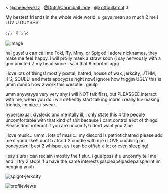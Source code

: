  < [@cheesewezz](https://github.com/cheesewezz) . [@DutchCannibalLinde](https://github.com/DutchCannibalLinde) . [@kottbullarcat](https://github.com/kottbullarcat) 3

My bestest friends in the whole wide world. u guys mean so much 2 me I LUV U GUYSSS
     
                       
૮₍´｡ᵔ ꈊ ᵔ｡`₎ა

    
   ![image](https://github.com/user-attachments/assets/622aaedb-196e-42f0-bcf2-389eb2cdfeb5)


hai guys! u can call me Toki, Ty, Mmy, or Spigot! i adore nicknames, they make me feel happy. i will prolly maek a straw soon (i say nervously with a gun pointed 2 my head since i said that 9 months ago)




i love lots of things! mostly postal, hatred, house of wax, jerkcity, JTHM, IFS, SQUEE! and metalapocypse right now! ignore how friggin UGLY this is umm dunno how 2 work this wesbtie.. geulp

umm anywayys very very shy i will NOT talk first, but PLEASSEE interact with me, when you do i will defiently start talking more! i really luv making friends, im nice..i swear..

hypersexual, dyslexic and mentally ill, i only state this 4 the people uncomfortable with that kind of shit because i cant control a lot of things. Please dont interact if you are uncomfy! i dont want you 2 be

i love music...umm.. lots of music.. my discord is patriotichatred please add me if youd like!! dont b afraid 2 cuddle with me i LOVE cuddling on poneytown! best 2 whisper, as i can be offtab a lot or even sleeping!

i say slurs i can reclain (mostly the f slur..) guelppss if u uncomfy tell me and ill try 2 stop! if u have the same interests plspleapelpaslepalsple int im begging youh


![spigot-jerkcity](https://github.com/user-attachments/assets/15632594-bd3b-4d1e-b8d4-7ab62f8ebcb3)

![profileviews](https://komarev.com/ghpvc/?username=Welcome2Paradise&color=ff69b4)
